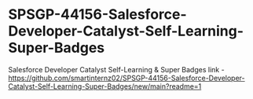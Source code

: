 # SPSGP-44156-Salesforce-Developer-Catalyst-Self-Learning-Super-Badges
Salesforce Developer Catalyst Self-Learning &amp; Super Badges
link - https://github.com/smartinternz02/SPSGP-44156-Salesforce-Developer-Catalyst-Self-Learning-Super-Badges/new/main?readme=1
